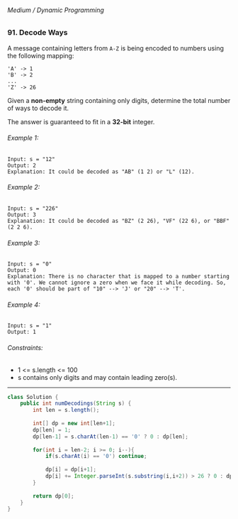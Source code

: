 ###### Medium / Dynamic Programming

### 91. Decode Ways

A message containing letters from `A-Z` is being encoded to numbers using the following mapping:
```
'A' -> 1
'B' -> 2
...
'Z' -> 26
```
Given a **non-empty** string containing only digits, determine the total number of ways to decode it.  

The answer is guaranteed to fit in a **32-bit** integer.  

###### Example 1:
```
Input: s = "12"
Output: 2
Explanation: It could be decoded as "AB" (1 2) or "L" (12).
```

###### Example 2:
```
Input: s = "226"
Output: 3
Explanation: It could be decoded as "BZ" (2 26), "VF" (22 6), or "BBF" (2 2 6).
```

###### Example 3:
```
Input: s = "0"
Output: 0
Explanation: There is no character that is mapped to a number starting with '0'. We cannot ignore a zero when we face it while decoding. So, each '0' should be part of "10" --> 'J' or "20" --> 'T'.
```

###### Example 4:
```
Input: s = "1"
Output: 1
```

###### Constraints:
- 1 <= s.length <= 100
- s contains only digits and may contain leading zero(s).

***

```java
class Solution {
    public int numDecodings(String s) {
        int len = s.length();
        
        int[] dp = new int[len+1];
        dp[len] = 1;
        dp[len-1] = s.charAt(len-1) == '0' ? 0 : dp[len];
        
        for(int i = len-2; i >= 0; i--){
            if(s.charAt(i) == '0') continue;
            
            dp[i] = dp[i+1];
            dp[i] += Integer.parseInt(s.substring(i,i+2)) > 26 ? 0 : dp[i+2];
        }
        
        return dp[0];
    }
}
```
